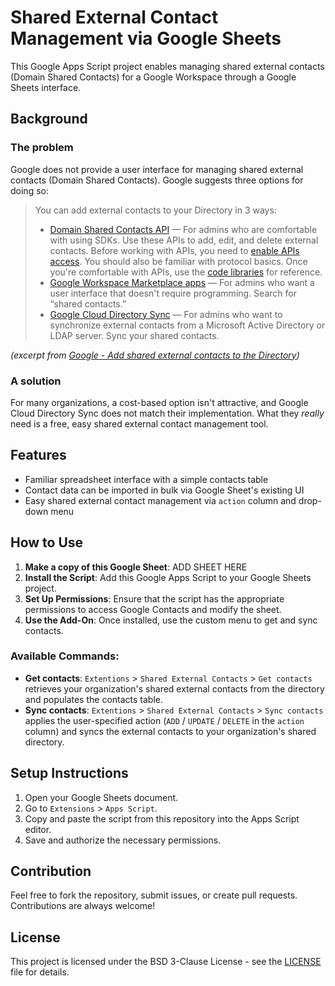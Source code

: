 # Shared External Contact Management via Google Sheets
This Google Apps Script project enables managing shared external contacts (Domain Shared Contacts) for a Google Workspace through a Google Sheets interface.

## Background

### The problem
Google does not provide a user interface for managing shared external contacts (Domain Shared Contacts). Google suggests three options for doing so:

> You can add external contacts to your Directory in 3 ways:
> * [Domain Shared Contacts API](http://code.google.com/googleapps/domain/shared_contacts/gdata_shared_contacts_api_reference.html) — For admins who are comfortable with using SDKs. Use these APIs to add, edit, and delete external contacts. Before working with APIs, you need to [enable APIs access](https://support.google.com/a/answer/60757). You should also be familiar with protocol basics. Once you're comfortable with APIs, use the [code libraries](http://code.google.com/googleapps/domain/libraries_and_samples.html) for reference.
> * [Google Workspace Marketplace apps](https://www.google.com/enterprise/marketplace/search?orderBy=rating&query=) — For admins who want a user interface that doesn't require programming. Search for “shared contacts.”
> * [Google Cloud Directory Sync](https://support.google.com/a/topic/2679497) — For admins who want to synchronize external contacts from a Microsoft Active Directory or LDAP server. Sync your shared contacts.

*(excerpt from [Google - Add shared external contacts to the Directory](https://support.google.com/a/answer/9281635?fl=1&sjid=12378158771792397271-NC))*

### A solution
For many organizations, a cost-based option isn't attractive, and Google Cloud Directory Sync does not match their implementation. What they *really* need is a free, easy shared external contact management tool.

## Features
- Familiar spreadsheet interface with a simple contacts table
- Contact data can be imported in bulk via Google Sheet's existing UI
- Easy shared external contact management via `action` column and drop-down menu

## How to Use
1. **Make a copy of this Google Sheet**: ADD SHEET HERE
2. **Install the Script**: Add this Google Apps Script to your Google Sheets project.
4. **Set Up Permissions**: Ensure that the script has the appropriate permissions to access Google Contacts and modify the sheet.
5. **Use the Add-On**: Once installed, use the custom menu to get and sync contacts.

### Available Commands:
- **Get contacts**: `Extentions` > `Shared External Contacts` > `Get contacts` retrieves your organization's shared external contacts from the directory and populates the contacts table.
- **Sync contacts**: `Extentions` > `Shared External Contacts` > `Sync contacts` applies the user-specified action (`ADD` / `UPDATE` / `DELETE` in the `action` column) and syncs the external contacts to your organization's shared directory.

## Setup Instructions
1. Open your Google Sheets document.
2. Go to `Extensions` > `Apps Script`.
3. Copy and paste the script from this repository into the Apps Script editor.
4. Save and authorize the necessary permissions.

## Contribution
Feel free to fork the repository, submit issues, or create pull requests. Contributions are always welcome!

## License
This project is licensed under the  BSD 3-Clause License - see the [LICENSE](LICENSE) file for details.
